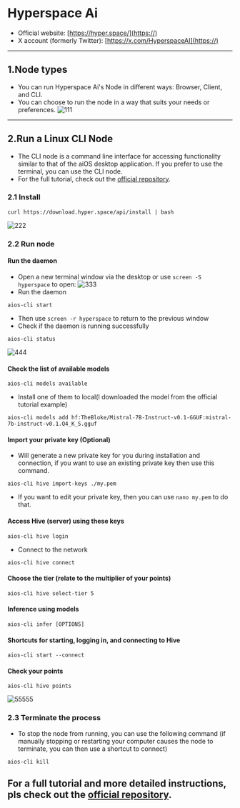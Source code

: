 # Hyperspace Ai

* Official website: [https://hyper.space/](https://)
* X account (formerly Twitter): [https://x.com/HyperspaceAI](https://)
---
## 1.Node types
* You can run Hyperspace Ai's Node in different ways: Browser, Client, and CLI.
* You can choose to run the node in a way that suits your needs or preferences.
![111](https://github.com/user-attachments/assets/098818aa-bb4d-4804-bbd2-13eb062a9252)
---
## 2.Run a Linux CLI Node
* The CLI node is a command line interface for accessing functionality similar to that of the aiOS desktop application. If you prefer to use the terminal, you can use the CLI node.
* For the full tutorial, check out the [official repository](https://github.com/hyperspaceai/aios-cli?tab=readme-ov-file).
### 2.1 Install

``````shell notranslate position-relative overflow-auto
curl https://download.hyper.space/api/install | bash
``````
![222](https://github.com/user-attachments/assets/1cc5f3e0-fa3f-4ddb-8eaa-0737640dd0c8)
### 2.2 Run node

#### Run the daemon
* Open a new terminal window via the desktop or use `screen -S hyperspace` to open:
![333](https://github.com/user-attachments/assets/76929aac-7a8d-48dd-b013-39c47646a602)
* Run the daemon
```
aios-cli start
```
* Then use `screen -r hyperspace` to return to the previous window
* Check if the daemon is running successfully
```
aios-cli status
```
![444](https://github.com/user-attachments/assets/aa15561b-794f-4c30-960e-8d0a50b359ba)
#### Check the list of available models
```
aios-cli models available
```
* Install one of them to local(I downloaded the model from the official tutorial example)
```
aios-cli models add hf:TheBloke/Mistral-7B-Instruct-v0.1-GGUF:mistral-7b-instruct-v0.1.Q4_K_S.gguf
```
#### Import your private key (Optional)
* Will generate a new private key for you during installation and connection, if you want to use an existing private key then use this command.
```
aios-cli hive import-keys ./my.pem
```
* If you want to edit your private key, then you can use `nano my.pem` to do that.
#### Access Hive (server) using these keys
```
aios-cli hive login
```
* Connect to the network
```
aios-cli hive connect
```
#### Choose the tier (relate to the multiplier of your points)
```
aios-cli hive select-tier 5
```
#### Inference using models
`aios-cli infer [OPTIONS]`
#### Shortcuts for starting, logging in, and connecting to Hive
```
aios-cli start --connect
```
#### Check your points
```
aios-cli hive points
```
![55555](https://github.com/user-attachments/assets/b9aed69a-77e9-4ec2-acbc-5987a795fa3d)
### 2.3 Terminate the process
* To stop the node from running, you can use the following command (if manually stopping or restarting your computer causes the node to terminate, you can then use a shortcut to connect)
```
aios-cli kill
```
## For a full tutorial and more detailed instructions, pls check out the [**official repository**](https://https://github.com/hyperspaceai/aios-cli?tab=readme-ov-file). 
